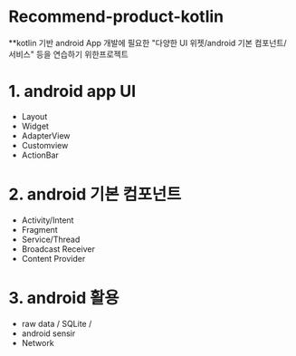 # Recommend-product-kotlin

**kotlin 기반 android App 개발에 필요한 "다양한 UI 위젯/android 기본 컴포넌트/서비스" 등을 연습하기 위한프로젝트


# 1. android app UI
- Layout
- Widget
- AdapterView
- Customview
- ActionBar


# 2. android 기본 컴포넌트
- Activity/Intent
- Fragment
- Service/Thread
- Broadcast Receiver
- Content Provider


# 3. android 활용
- raw data / SQLite /
- android sensir
- Network
